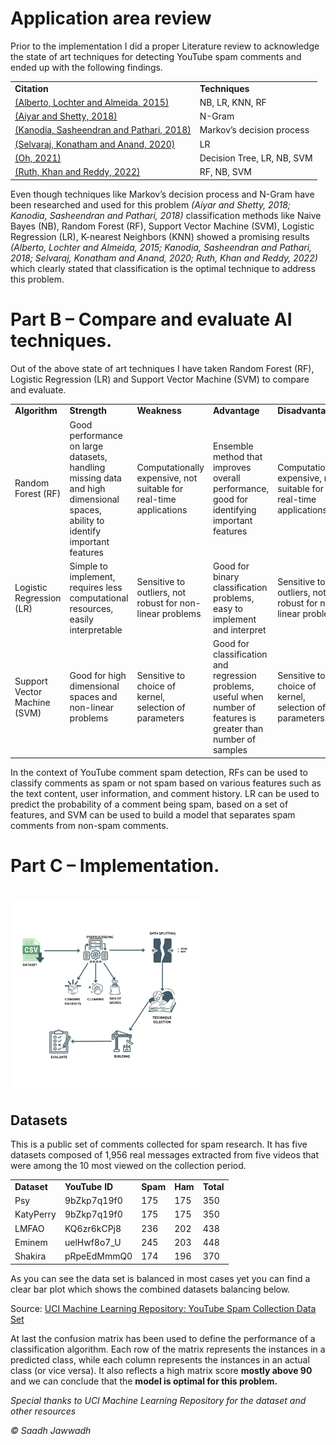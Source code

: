 
<h1 id="part-a-–-application-area-review">Application area review</h1>
<p>
Prior to the implementation I did a proper Literature review to acknowledge the
state of art techniques for detecting YouTube spam comments and ended up with
the following findings.
</p>
<table>
  <tr>
   <td><strong>Citation</strong>
   </td>
   <td><strong>Techniques</strong>
   </td>
  </tr>
  <tr>
   <td><a href="https://doi.org/10.1109/ICMLA.2015.37">(Alberto, Lochter and
Almeida, 2015)</a>
   </td>
   <td>NB, LR, KNN, RF
   </td>
  </tr>
  <tr>
   <td><a href="https://doi.org/10.1016/j.procs.2018.05.181">(Aiyar and Shetty,
2018)</a>
   </td>
   <td>N-Gram
   </td>
  </tr>
  <tr>
   <td><a href="https://doi.org/10.1109/ICACCI.2018.8554405">(Kanodia,
Sasheendran and Pathari, 2018)</a>
   </td>
   <td>Markov’s decision process
   </td>
  </tr>
  <tr>
   <td><a
href="https://www.irjet.net/archives/V7/i4/IRJET-V7I488.pdf">(Selvaraj, Konatham
and Anand, 2020)</a>
   </td>
   <td>LR
   </td>
  </tr>
  <tr>
   <td><a href="https://doi.org/10.1109/ACCESS.2021.3121508">(Oh, 2021)</a>
   </td>
   <td>Decision Tree, LR, NB, SVM
   </td>
  </tr>
  <tr>
   <td><a
href="https://www.semanticscholar.org/paper/A-COMPARATIVE-STUDY-ON-YOUTUBE-SPAM-COMMENT-USING-Ruth-Khan/644b2af51efb2ddbff0634af974b6c0d5abea30d">(Ruth,
Khan and Reddy, 2022)</a>
   </td>
   <td>RF, NB, SVM
   </td>
  </tr>
</table>
<p>
Even though techniques like Markov’s decision process and N-Gram have been
researched and used for this problem <em>(Aiyar and Shetty, 2018; Kanodia,
Sasheendran and Pathari, 2018)</em> classification methods like Naive Bayes
(NB), Random Forest (RF), Support Vector Machine (SVM), Logistic Regression
(LR), K-nearest Neighbors (KNN)  showed a promising results <em>(Alberto,
Lochter and Almeida, 2015; Kanodia, Sasheendran and Pathari, 2018; Selvaraj,
Konatham and Anand, 2020; Ruth, Khan and Reddy, 2022) </em>which clearly stated
that classification is the optimal technique to address this problem.
</p>
<h1 id="part-b-–-compare-and-evaluate-ai-techniques">Part B – Compare and
evaluate AI techniques.</h1>
<p>
Out of the above state of art techniques I have taken Random Forest (RF),
Logistic Regression (LR) and  Support Vector Machine (SVM) to compare and
evaluate.
</p>
<table>
  <tr>
   <td><strong>Algorithm</strong>
   </td>
   <td><strong>Strength</strong>
   </td>
   <td><strong>Weakness</strong>
   </td>
   <td><strong>Advantage</strong>
   </td>
   <td><strong>Disadvantage</strong>
   </td>
   <td><strong>Input</strong>
   </td>
   <td><strong>Output</strong>
   </td>
  </tr>
  <tr>
   <td>Random Forest (RF)
   </td>
   <td>Good performance on large datasets, handling missing data and high
dimensional spaces, ability to identify important features
   </td>
   <td>Computationally expensive, not suitable for real-time applications
   </td>
   <td>Ensemble method that improves overall performance, good for identifying
important features
   </td>
   <td>Computationally expensive, not suitable for real-time applications
   </td>
   <td>Numerical or categorical features
   </td>
   <td>Binary class label (spam or not spam)
   </td>
  </tr>
  <tr>
   <td>Logistic Regression (LR)
   </td>
   <td>Simple to implement, requires less computational resources, easily
interpretable
   </td>
   <td>Sensitive to outliers, not robust for non-linear problems
   </td>
   <td>Good for binary classification problems, easy to implement and interpret
   </td>
   <td>Sensitive to outliers, not robust for non-linear problems
   </td>
   <td>Numerical or categorical features
   </td>
   <td>Binary class label (spam or not spam)
   </td>
  </tr>
  <tr>
   <td>Support Vector Machine (SVM)
   </td>
   <td>Good for high dimensional spaces and non-linear problems
   </td>
   <td>Sensitive to choice of kernel, selection of parameters
   </td>
   <td>Good for classification and regression problems, useful when number of
features is greater than number of samples
   </td>
   <td>Sensitive to choice of kernel, selection of parameters
   </td>
   <td>Numerical or categorical features
   </td>
   <td>Class label, boundary that separates the two classes
   </td>
  </tr>
</table>
<p>
In the context of YouTube comment spam detection, RFs can be used to classify
comments as spam or not spam based on various features such as the text content,
user information, and comment history. LR can be used to predict the probability
of a comment being spam, based on a set of features, and SVM can be used to
build a model that separates spam comments from non-spam comments.
</p>
<h1 id="part-c-–-implementation">Part C – Implementation.</h1>
<h1>
<img src="AAI.png" width="60%" alt="alt_text" title="image_tooltip">
</h1>
<h2 id="datasets">Datasets</h2>
<p>
This is a public set of comments collected for spam research. It has five
datasets composed of 1,956 real messages extracted from five videos that were
among the 10 most viewed on the collection period.
</p>
<table>
  <tr>
   <td><strong>Dataset </strong>
   </td>
   <td><strong>YouTube ID</strong>
   </td>
   <td><strong>Spam </strong>
   </td>
   <td><strong>Ham </strong>
   </td>
   <td><strong>Total</strong>
   </td>
  </tr>
  <tr>
   <td>Psy
   </td>
   <td>9bZkp7q19f0
   </td>
   <td>175
   </td>
   <td>175
   </td>
   <td>350
   </td>
  </tr>
  <tr>
   <td>KatyPerry
   </td>
   <td>9bZkp7q19f0
   </td>
   <td>175
   </td>
   <td>175
   </td>
   <td>350
   </td>
  </tr>
  <tr>
   <td>LMFAO
   </td>
   <td>KQ6zr6kCPj8
   </td>
   <td>236
   </td>
   <td>202
   </td>
   <td>438
   </td>
  </tr>
  <tr>
   <td>Eminem
   </td>
   <td>uelHwf8o7_U
   </td>
   <td>245
   </td>
   <td>203
   </td>
   <td>448
   </td>
  </tr>
  <tr>
   <td>Shakira
   </td>
   <td>pRpeEdMmmQ0
   </td>
   <td>174
   </td>
   <td>196
   </td>
   <td>370
   </td>
  </tr>
</table>
<p>
As you can see the data set is balanced in most cases yet you can find a clear
bar plot which shows the combined datasets balancing below.
</p>
<p>
Source: <a
href="https://archive.ics.uci.edu/ml/datasets/YouTube+Spam+Collection#">UCI
Machine Learning Repository: YouTube Spam Collection Data Set</a>
</p>

<p>
At last the confusion matrix has been used to define the performance of a classification algorithm. Each row of the matrix represents the instances in a predicted class, while each column represents the instances in an actual class (or vice versa). It also reflects a high matrix score <strong>mostly above 90</strong> and we can conclude that the <strong>model is optimal for this problem.</strong>
</p>

<p>
<em>Special thanks to UCI Machine Learning Repository for the dataset and other resources</em>
</p>
<p>
<em> © Saadh Jawwadh</em>
</p>
